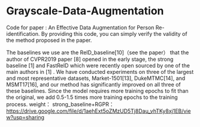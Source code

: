 # Grayscale-Data-Augmentation
Code for paper : An Effective Data Augmentation for Person Re-identification. By providing this code, you can simply verify the validity of the method proposed in the paper.

The baselines we use are the ReID_baseline[10]（see the paper） that the author of CVPR2019 paper [8] opened in the early stage, the strong baseline [1] and FastReID which were recently open sourced by one of the main authors in [1] . We have conducted experiments on three of the largest and most representative datasets, Market-1501[13], DukeMTMC[14], and MSMT17[16], and our method has significantly improved on all three of these baselines. Since the model requires more training epochs to fit than the original, we add 0.5-1.5 times more training epochs to the training process. 
weight：
strong_baseline+RGPR：https://drive.google.com/file/d/1aehExt5oZMzUD5Tj8Dau_vhTKy8xj1EB/view?usp=sharing
